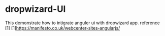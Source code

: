 # dropwizard-UI

This demonstrate how to intigrate anguler ui with dropwizard app. reference [1]
[1]https://manifesto.co.uk/webcenter-sites-angularjs/
